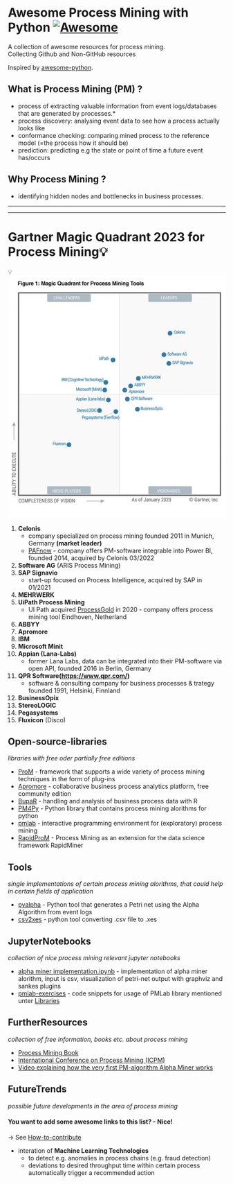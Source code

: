# Awesome Process Mining with Python [![Awesome](https://cdn.rawgit.com/sindresorhus/awesome/d7305f38d29fed78fa85652e3a63e154dd8e8829/media/badge.svg)](https://github.com/sindresorhus/awesome)
A collection of awesome resources for process mining. <br>
Collecting Github and Non-GitHub resources

Inspired by [awesome-python](https://github.com/vinta/awesome-python).


## What is Process Mining (PM) ? <br>
* process of extracting valuable information from event logs/databases that are generated by processes.*
 * process discovery: analysing event data to see how a process actually looks like
 * conformance checking: comparing mined process to the reference model (=the process how it should be)
 * prediction: predicting e.g the state or point of time a future event has/occurs  

## Why Process Mining ? <br>
* identifying hidden nodes and bottlenecks in business processes.

---
---
# Gartner Magic Quadrant 2023 for Process Mining💡 

💡 ![Gartner Process Mining 2023](2023-gartner-process-mining.jpg)

1. **Celonis**
   * company specialized on process mining founded 2011 in Munich, Germany <b>(market leader) </b>
   * [PAFnow](https://pafnow.com/) - company offers PM-software integrable into Power BI, founded 2014, acquired by Celonis 03/2022
2. **Software AG** (ARIS Process Mining)
3. **SAP Signavio**
   * start-up focused on Process Intelligence, acquired by SAP in 01/2021 
5. **MEHRWERK**
6. **UiPath Process Mining** 
    * UI Path acquired [ProcessGold](https://processgold.com) in 2020 - company offers process mining tool Eindhoven, Netherland
7. **ABBYY**
8. **Apromore**
9. **IBM**
10. **Microsoft Minit**
11. **Appian (Lana-Labs)**
    * former Lana Labs, data can be integrated into their PM-software via open API, founded 2016 in Berlin, Germany
13. **QPR Software(https://www.qpr.com/)**
    * software & consulting company for business processes & trategy founded 1991, Helsinki, Finnland
15. **BusinessOpix**
16.  **StereoLOGIC**
17.  **Pegasystems**
18. **Fluxicon** (Disco)


## Open-source-libraries
*libraries with free oder partially free editions*

* [ProM](http://promtools.org/doku.php) - framework that supports a wide variety of process mining techniques in the form of plug-ins
* [Apromore](https://apromore.org) - collaborative business process analytics platform, free community edition
* [BupaR](https://bupar.net/) - handling and analysis of business process data with R
* [PM4Py](https://pm4py.fit.fraunhofer.de/) - Python library that contains process mining alorithms for python
* [pmlab](https://github.com/pmlab/pmlab-full) -  interactive programming environment for (exploratory) process mining
* [RapidProM](https://github.com/rapidprom) - Process Mining as an extension for the data science framework RapidMiner

## Tools
*single implementations of certain process mining alorithms, that could help in certain fields of application*

* [pyalpha](https://github.com/zhoudaxia233/pyalpha) - Python tool that generates a Petri net using the Alpha Algorithm from event logs
* [csv2xes](https://github.com/rudeigerc/csv2xes) - python tool converting .csv file to .xes 

## JupyterNotebooks
*collection of nice process mining relevant jupyter notebooks*

* [alpha miner implementation.ipynb](https://github.com/mehdi149/Learning-projects/blob/master/Alpha%20miner%20implementation.ipynb) - implementation of alpha miner alorithm, input is csv, visualization of petri-net output with graphviz and sankes plugins
* [pmlab-exercises](https://github.com/pmlab/pmlab-exercises/tree/master/from-scratch) - code snippets for usage of PMLab library mentioned unter [Libraries](#libraries)
 
## FurtherResources
*collection of free information, books etc. about process mining*

* [Process Mining Book](https://fluxicon.com/book/read/#)
* [International Conference on Process Mining (ICPM)](https://icpmconference.org)
* [Video explaining how the very first PM-algorithm Alpha Miner works](https://www.futurelearn.com/courses/process-mining/0/steps/15636)
 
## FutureTrends
*possible future developments in the area of process mining*

#### You want to add some awesome links to this list?  - Nice!<br> 
→ See [How-to-contribute](https://github.com/TheWoops/awesome-processmining/blob/master/CONTRIBUTING.md)

* interation of <b>Machine Learning Technologies</b>
    * to detect e.g. anomalies in process chains (e.g. fraud detection)
    * deviations to desired throughput time within certain process automatically trigger a recommended action
    
